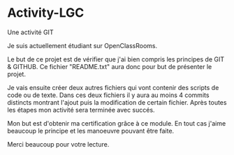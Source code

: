 # Activity-LGC
Une activité GIT

Je suis actuellement étudiant sur OpenClassRooms.

Le but de ce projet est de vérifier que j'ai bien compris les principes de GIT & GITHUB.
Ce fichier "README.txt" aura donc pour but de présenter le projet.

Je vais ensuite créer deux autres fichiers qui vont contenir des scripts de code ou de texte.
Dans ces deux fichiers il y aura au moins 4 commits distincts montrant l'ajout puis la modification de certain fichier. Après toutes les étapes mon activité sera terminée avec succés.

Mon but est d'obtenir ma certification grâce à ce module. En tout cas j'aime beaucoup le principe et les manoeuvre pouvant être faite.

Merci beaucoup pour votre lecture.

